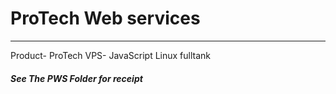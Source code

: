  # ProTech Web services
 --------
 
 Product- ProTech VPS- JavaScript Linux fulltank
 
 <h5>See The PWS Folder for receipt</h5>